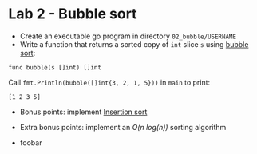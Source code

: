 # Lab 2 - Bubble sort

- Create an executable go program in directory `02_bubble/USERNAME`
- Write a function that returns a sorted copy of `int` slice `s` using [bubble sort](https://en.wikipedia.org/wiki/Bubble_sort):

```
func bubble(s []int) []int
```

Call `fmt.Println(bubble([]int{3, 2, 1, 5}))` in `main` to print:

```
[1 2 3 5]
```

- Bonus points: implement [Insertion sort](https://en.wikipedia.org/wiki/Insertion_sort)
- Extra bonus points: implement an _O(n_ _log(n))_ sorting algorithm


- foobar
